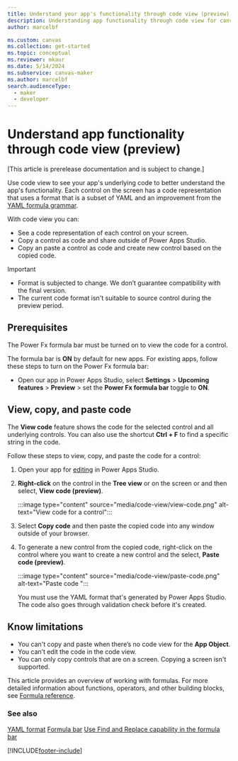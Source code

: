 ```yaml
---
title: Understand your app's functionality through code view (preview)
description: Understanding app functionality through code view for canvas apps.
author: marcelbf

ms.custom: canvas
ms.collection: get-started
ms.topic: conceptual
ms.reviewer: mkaur
ms.date: 5/14/2024
ms.subservice: canvas-maker
ms.author: marcelbf
search.audienceType: 
  - maker
  - developer
---
```

# Understand app functionality through code view (preview)

[This article is prerelease documentation and is subject to change.]

Use code view to see your app's underlying code to better understand the app's functionality. Each control on the screen has a code representation that uses a format that is a subset of YAML and an improvement from the [YAML formula grammar](/power-platform/power-fx/yaml-formula-grammar).

With code view you can:

- See a code representation of each control on your screen.
- Copy a control as code and share outside of Power Apps Studio.
- Copy an paste a control as code and create new control based on the copied code.

> [!IMPORTANT]
> - Format is subjected to change. We don’t guarantee compatibility with the final version.
> - The current code format isn't suitable to source control during the preview period.

## Prerequisites 

 The Power Fx formula bar must be turned on to view the code for a control.

The formula bar is **ON** by default for new apps. For existing apps, follow these steps to turn on the Power Fx formula bar:
 - Open our app in Power Apps Studio, select **Settings** > **Upcoming features** > **Preview** > set the **Power Fx formula bar** toggle to **ON**.


## View, copy, and paste code

The **View code** feature shows the code for the selected control and all underlying controls. You can also use the shortcut **Ctrl + F** to find a specific string in the code.

Follow these steps to view, copy, and paste the code for a control:

1. Open your app for [editing](edit-app.md) in Power Apps Studio.
1. **Right-click** on the control in the **Tree view** or on the screen or and then select, **View code (preview)**. 

    :::image type="content" source="media/code-view/view-code.png" alt-text="View code for a control":::

1. Select **Copy code** and then paste the copied code into any window outside of your browser.

1. To generate a new control from the copied code, right-click on the control where you want to create a new control and the select, **Paste code (preview)**. 

    :::image type="content" source="media/code-view/paste-code.png" alt-text="Paste code ":::


     You must use the YAML format that's generated by Power Apps Studio. The code also goes through validation check before it's created.

## Know limitations

* You can't copy and paste when there’s no code view for the **App Object**.
* You can’t edit the code in the code view.
* You can only copy controls that are on a screen. Copying a screen isn't supported.

This article provides an overview of working with formulas. For more detailed information about functions, operators, and other building blocks, see [Formula reference](formula-reference.md).

### See also

[YAML format](formula-bar-find-replace.md)
[Formula bar](formula-bar-find-replace.md)
[Use Find and Replace capability in the formula bar](formula-bar-find-replace.md)

[!INCLUDE[footer-include](../../includes/footer-banner.md)]
